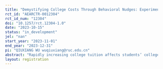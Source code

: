 ```yaml
---
title: "Demystifying College Costs Through Behavioral Nudges: Experimental Evidence from China"
rct_id: "AEARCTR-0012304"
rct_id_num: "12304"
doi: "10.1257/rct.12304-1.0"
date: "2023-10-15"
status: "in_development"
jel: "nan"
start_year: "2023-11-01"
end_year: "2023-12-31"
pi: "QIUXIANG WU wuqiuxiang@ruc.edu.cn"
abstract: "Rapidly increasing college tuition affects students’ college choice decisions, deterring enrollment at selective options. In this project, we aim to examine the role of behavioral interventions in influencing college cost information on university enrollment decisions among disadvantaged students, particularly in the context of a tuition fee increasing policy. Among a sample of Chinese low-income college applicants in 2023 who faced college tuition increases, we randomly assigned students to control or treatment groups with information on (a) the national tuition increase policy, (b) the national tuition increase policy and financial aid policy, or (c) the national tuition increase policy and benefits of enrolling in major cities. Using survey and administrative data, we offer novel insights on nudges to enhance low-income students' college access and success worldwide."
layout: registration
---
```


